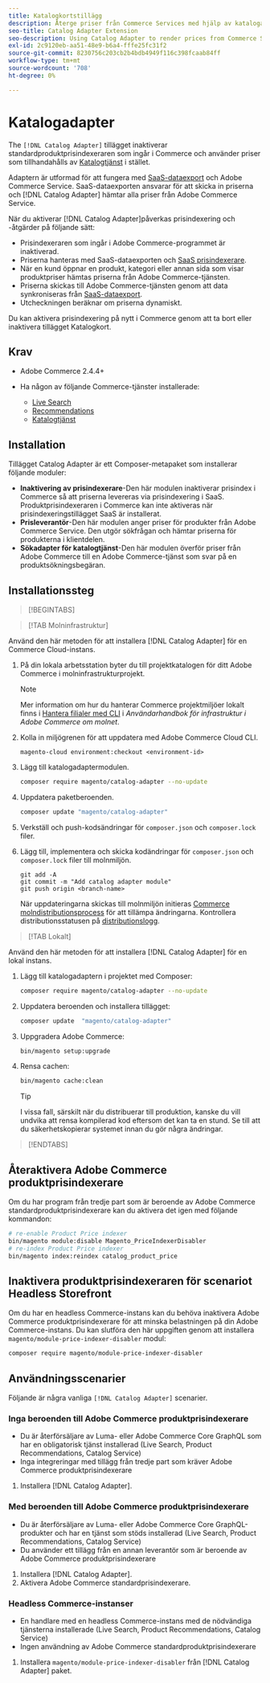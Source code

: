 ```yaml
---
title: Katalogkortstillägg
description: Återge priser från Commerce Services med hjälp av katalogadaptern
seo-title: Catalog Adapter Extension
seo-description: Using Catalog Adapter to render prices from Commerce Services
exl-id: 2c9120eb-aa51-48e9-b6a4-fffe25fc31f2
source-git-commit: 8230756c203cb2b4bdb4949f116c398fcaab84ff
workflow-type: tm+mt
source-wordcount: '708'
ht-degree: 0%

---
```


# Katalogadapter

The `[!DNL Catalog Adapter]` tillägget inaktiverar standardproduktprisindexeraren som ingår i Commerce och använder priser som tillhandahålls av [Katalogtjänst](../catalog-service/overview.md) i stället.

Adaptern är utformad för att fungera med [SaaS-dataexport](../data-export/overview.md) och Adobe Commerce Service. SaaS-dataexporten ansvarar för att skicka in priserna och [!DNL Catalog Adapter] hämtar alla priser från Adobe Commerce Service.

När du aktiverar [!DNL Catalog Adapter]påverkas prisindexering och -åtgärder på följande sätt:

- Prisindexeraren som ingår i Adobe Commerce-programmet är inaktiverad.
- Priserna hanteras med SaaS-dataexporten och [SaaS prisindexerare](price-indexing.md).
- När en kund öppnar en produkt, kategori eller annan sida som visar produktpriser hämtas priserna från Adobe Commerce-tjänsten.
- Priserna skickas till Adobe Commerce-tjänsten genom att data synkroniseras från [SaaS-dataexport](../data-export/overview.md).
- Utcheckningen beräknar om priserna dynamiskt.

Du kan aktivera prisindexering på nytt i Commerce genom att ta bort eller inaktivera tillägget Katalogkort.

## Krav

- Adobe Commerce 2.4.4+
- Ha någon av följande Commerce-tjänster installerade:

   - [Live Search](../live-search/install.md)
   - [Recommendations](../product-recommendations/install-configure.md)
   - [Katalogtjänst](../catalog-service/installation.md)

## Installation

Tillägget Catalog Adapter är ett Composer-metapaket som installerar följande moduler:

- **Inaktivering av prisindexerare**-Den här modulen inaktiverar prisindex i Commerce så att priserna levereras via prisindexering i SaaS. Produktprisindexeraren i Commerce kan inte aktiveras när prisindexeringstillägget SaaS är installerat.
- **Prisleverantör**-Den här modulen anger priser för produkter från Adobe Commerce Service. Den utgör sökfrågan och hämtar priserna för produkterna i klientdelen.
- **Sökadapter för katalogtjänst**-Den här modulen överför priser från Adobe Commerce till en Adobe Commerce-tjänst som svar på en produktsökningsbegäran.

## Installationssteg

>[!BEGINTABS]

>[!TAB Molninfrastruktur]

Använd den här metoden för att installera [!DNL Catalog Adapter] för en Commerce Cloud-instans.

1. På din lokala arbetsstation byter du till projektkatalogen för ditt Adobe Commerce i molninfrastrukturprojekt.

   >[!NOTE]
   >
   >Mer information om hur du hanterar Commerce projektmiljöer lokalt finns i [Hantera filialer med CLI](https://experienceleague.adobe.com/en/docs/commerce-cloud-service/user-guide/develop/cli-branches) i _Användarhandbok för infrastruktur i Adobe Commerce om molnet_.

1. Kolla in miljögrenen för att uppdatera med Adobe Commerce Cloud CLI.

   ```shell
   magento-cloud environment:checkout <environment-id>
   ```

1. Lägg till katalogadaptermodulen.

   ```bash
   composer require magento/catalog-adapter --no-update
   ```

1. Uppdatera paketberoenden.

   ```bash
   composer update "magento/catalog-adapter"
   ```

1. Verkställ och push-kodsändringar för `composer.json` och `composer.lock` filer.

1. Lägg till, implementera och skicka kodändringar för `composer.json` och `composer.lock` filer till molnmiljön.

   ```shell
   git add -A
   git commit -m "Add catalog adapter module"
   git push origin <branch-name>
   ```

   När uppdateringarna skickas till molnmiljön initieras [Commerce molndistributionsprocess](https://experienceleague.adobe.com/en/docs/commerce-cloud-service/user-guide/develop/deploy/process) för att tillämpa ändringarna. Kontrollera distributionsstatusen på [distributionslogg](https://experienceleague.adobe.com/en/docs/commerce-cloud-service/user-guide/develop/test/log-locations#deploy-log).

>[!TAB Lokalt]

Använd den här metoden för att installera [!DNL Catalog Adapter] för en lokal instans.

1. Lägg till katalogadaptern i projektet med Composer:

   ```bash
   composer require magento/catalog-adapter --no-update
   ```

1. Uppdatera beroenden och installera tillägget:

   ```bash
   composer update  "magento/catalog-adapter"
   ```

1. Uppgradera Adobe Commerce:

   ```bash
   bin/magento setup:upgrade
   ```

1. Rensa cachen:

   ```bash
   bin/magento cache:clean
   ```

   >[!TIP]
   >
   >I vissa fall, särskilt när du distribuerar till produktion, kanske du vill undvika att rensa kompilerad kod eftersom det kan ta en stund. Se till att du säkerhetskopierar systemet innan du gör några ändringar.

>[!ENDTABS]


## Återaktivera Adobe Commerce produktprisindexerare

Om du har program från tredje part som är beroende av Adobe Commerce standardproduktprisindexerare kan du aktivera det igen med följande kommandon:

```bash
# re-enable Product Price indexer
bin/magento module:disable Magento_PriceIndexerDisabler
# re-index Product Price indexer
bin/magento index:reindex catalog_product_price
```

## Inaktivera produktprisindexeraren för scenariot Headless Storefront

Om du har en headless Commerce-instans kan du behöva inaktivera Adobe Commerce produktprisindexerare för att minska belastningen på din Adobe Commerce-instans. Du kan slutföra den här uppgiften genom att installera `magento/module-price-indexer-disabler` modul:

```bash
composer require magento/module-price-indexer-disabler
```

## Användningsscenarier

Följande är några vanliga `[!DNL Catalog Adapter]` scenarier.

### Inga beroenden till Adobe Commerce produktprisindexerare

- Du är återförsäljare av Luma- eller Adobe Commerce Core GraphQL som har en obligatorisk tjänst installerad (Live Search, Product Recommendations, Catalog Service)
- Inga integreringar med tillägg från tredje part som kräver Adobe Commerce produktprisindexerare

1. Installera [!DNL Catalog Adapter].

### Med beroenden till Adobe Commerce produktprisindexerare

- Du är återförsäljare av Luma- eller Adobe Commerce Core GraphQL-produkter och har en tjänst som stöds installerad (Live Search, Product Recommendations, Catalog Service)
- Du använder ett tillägg från en annan leverantör som är beroende av Adobe Commerce produktprisindexerare

1. Installera [!DNL Catalog Adapter].
1. Aktivera Adobe Commerce standardprisindexerare.

### Headless Commerce-instanser

- En handlare med en headless Commerce-instans med de nödvändiga tjänsterna installerade (Live Search, Product Recommendations, Catalog Service)
- Ingen användning av Adobe Commerce standardproduktprisindexerare

1. Installera `magento/module-price-indexer-disabler` från [!DNL Catalog Adapter] paket.

